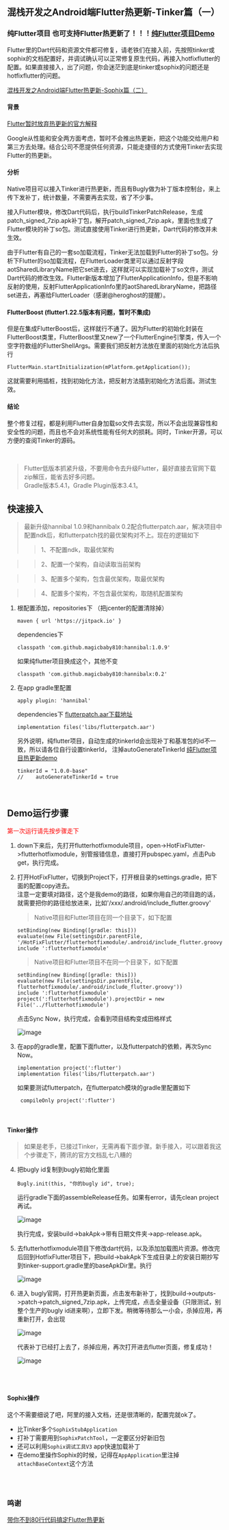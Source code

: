 ## 混栈开发之Android端Flutter热更新-Tinker篇（一）

### 纯Flutter项目 也可支持Flutter热更新了！！！[纯Flutter项目Demo](https://github.com/magicbaby810/FlutterHotFix) 
Flutter里的Dart代码和资源文件都可修复，请老铁们在接入前，先按照tinker或sophix的文档配置好，并调试确认可以正常修复原生代码，再接入hotfixflutter的配置。如果直接接入，出了问题，你会迷茫到底是tinker或sophix的问题还是hotfixflutter的问题。

[混栈开发之Android端Flutter热更新-Sophix篇（二）](https://github.com/magicbaby810/HotfixFlutter/blob/master/README-Sophix.md)

#### 背景
[Flutter暂时放弃热更新的官方解释](https://github.com/flutter/flutter/issues/14330#issuecomment-485565194)

Google从性能和安全两方面考虑，暂时不会推出热更新，把这个功能交给用户和第三方去处理。结合公司不愿提供任何资源，只能走捷径的方式使用Tinker去实现Flutter的热更新。

#### 分析
Native项目可以接入Tinker进行热更新，而且有Bugly做为补丁版本控制台，来上传下发补丁，统计数量，不需要再去实现，省了不少事。

接入Flutter模块，修改Dart代码后，执行buildTinkerPatchRelease，生成patch\_signed\_7zip.apk补丁包，解开patch\_signed\_7zip.apk，里面也生成了Flutter模块的补丁so包。测试直接使用Tinker进行热更新，Dart代码的修改并未生效。

由于Flutter有自己的一套so加载流程，Tinker无法加载到Flutter的补丁so包。分析下Flutter的so加载流程，在FlutterLoader类里可以通过反射字段aotSharedLibraryName把它set进去，这样就可以实现加载补丁so文件，测试Dart代码的修改生效。Flutter新版本增加了FlutterApplicationInfo，但是不影响反射的使用，反射FlutterApplicationInfo里的aotSharedLibraryName，把路径set进去，再塞给FlutterLoader（感谢@heroghost的提醒）。


#### FlutterBoost (flutter1.22.5版本有问题，暂时不集成)
但是在集成FlutterBoost后，这样就行不通了。因为Flutter的初始化封装在FlutterBoost类里，FlutterBoost里又new了一个FlutterEngine引擎类，传入一个空字符数组的FlutterShellArgs。需要我们把反射方法放在里面的初始化方法后执行

```FlutterMain.startInitialization(mPlatform.getApplication());```

这就需要利用插桩，找到初始化方法，把反射方法插到初始化方法后面。测试生效。

#### 结论
整个修复过程，都是利用Flutter自身加载so文件去实现，所以不会出现兼容性和安全性的问题，而且也不会对系统性能有任何大的损耗。同时，Tinker开源，可以方便的查阅Tinker的源码。  

<br/>


> Flutter低版本抓紧升级，不要用命令去升级Flutter，最好直接去官网下载zip解压，能省去好多问题。  
> Gradle版本5.4.1，Gradle Plugin版本3.4.1。

 
## 快速接入
> 最新升级hannibal 1.0.9和hannibalx 0.2配合flutterpatch.aar，解决项目中配置ndk后，和flutterpatch找的最优架构对不上。现在的逻辑如下
>> 1、不配置ndk，取最优架构

>> 2、配置一个架构，自动读取当前架构
 
>> 3、配置多个架构，包含最优架构，取最优架构

>> 4、配置多个架构，不包含最优架构，取随机配置架构


1. 根配置添加，repositories下 （把jcenter的配置清除掉）

	```
	maven { url 'https://jitpack.io' }
	```

   dependencies下

	```
	classpath 'com.github.magicbaby810:hannibal:1.0.9'
	```
	
	如果纯flutter项目换成这个，其他不变
	```
	classpath 'com.github.magicbaby810:hannibalx:0.2'
	```

2. 在app gradle里配置

	```
	apply plugin: 'hannibal'	
	```
   dependencies下 [flutterpatch.aar下载地址](https://raw.githubusercontent.com/magicbaby810/HotfixFlutter/master/app/libs/flutterpatch.aar)

	```
	implementation files('libs/flutterpatch.aar')
	```
	
   另外说明，纯flutter项目，自动生成的tinkerId会出现补丁和基准包的id不一致，所以请各位自行设置tinkerId，
   注掉autoGenerateTinkerId  [纯Flutter项目热更新demo](https://github.com/magicbaby810/FlutterHotFix)

	```
	tinkerId = "1.0.0-base"
	//    autoGenerateTinkerId = true
	```

<br/>

## Demo运行步骤            

<font color=#ff0000>第一次运行请先按步骤走下</font>


1. down下来后，先打开flutterhotfixmodule项目，open->HotFixFlutter->flutterhotfixmodule，别管报错信息，直接打开pubspec.yaml，点击Pub get，执行完成。

2. 打开HotFixFlutter，切换到Project下，打开根目录的settings.gradle，把下面的配置copy进去。  
	注意一定要填对路径，这个是我demo的路径，如果你用自己的项目跑的话，就需要把你的路径给放进来，比如'/xxx/.android/include_flutter.groovy'

	> Native项目和Flutter项目在同一个目录下，如下配置
	
	
	```
	setBinding(new Binding([gradle: this]))
	evaluate(new File(settingsDir.parentFile, '/HotFixFlutter/flutterhotfixmodule/.android/include_flutter.groovy'))
	include ':flutterhotfixmodule'
	```
	> Native项目和Flutter项目不在同一个目录下，如下配置
		
	```
	setBinding(new Binding([gradle: this]))
	evaluate(new File(settingsDir.parentFile, flutterhotfixmodule/.android/include_flutter.groovy'))
	include ':flutterhotfixmodule'
	project(':flutterhotfixmodule').projectDir = new File('../flutterhotfixmodule')
	```
	点击Sync Now，执行完成，会看到项目结构变成田格样式
	
	![image](https://github.com/magicbaby810/HotfixFlutter/blob/master/screenshot/QQ20200624-180051@2x.png)
	
	
3. 在app的gradle里，配置下面flutter，以及flutterpatch的依赖，再次Sync Now。

	```
	implementation project(':flutter')
	implementation files('libs/flutterpatch.aar')
   ```
   如果要测试flutterpatch，在flutterpatch模块的gradle里配置如下

   ```
	compileOnly project(':flutter')
   ```
<br/>


#### Tinker操作
> 如果是老手，已接过Tinker，无需再看下面步骤。新手接入，可以跟着我这个步骤走下，腾讯的官方文档乱七八糟的

4.  把bugly id复制到bugly初始化里面

	```
	Bugly.init(this, "你的bugly id", true);
	```
	运行gradle下面的assembleRelease任务。如果有error，请先clean project再试。


	![image](https://github.com/magicbaby810/HotfixFlutter/blob/master/screenshot/QQ20200624-183519@2x.png)

	执行完成，安装build->bakApk->带有日期文件夹->app-release.apk。

5. 去flutterhotfixmodule项目下修改dart代码，以及添加加载图片资源。修改完后回到HotfixFlutter项目下，把build->bakApk下生成目录上的安装日期抄写到tinker-support.gradle里的baseApkDir里。执行

	![image](https://github.com/magicbaby810/HotfixFlutter/blob/master/screenshot/QQ20200624-184708@2x.png)

6. 进入	bugly官网，打开热更新页面，点击发布新补丁，找到build->outputs->patch->patch_signed_7zip.apk，上传完成，点击全量设备（只限测试，别整个生产的bugly id进来啊），立即下发。稍微等待那么一小会，杀掉应用，再重新打开，会出现

	![image](https://github.com/magicbaby810/HotfixFlutter/blob/master/screenshot/QQ20200624-191212@2x.png)

	代表补丁已经打上去了，杀掉应用，再次打开进去flutter页面，修复成功！

	![image](https://github.com/magicbaby810/HotfixFlutter/blob/master/screenshot/WX20200629-103028.png)
<br/>
<br/>

#### Sophix操作  

这个不需要细说了吧，阿里的接入文档，还是很清晰的，配置完就ok了。  

- 比Tinker多个`SophixStubApplication`  
- 打补丁需要用到`SophixPatchTool`，一定要区分好新旧包
- 还可以利用`Sophix调试工具V3` app快速加载补丁
- 在demo里操作Sophix的时候，记得在`AppApplication`里注掉`attachBaseContext`这个方法


<br/>
<br/>


### 鸣谢
[带你不到80行代码搞定Flutter热更新](https://cloud.tencent.com/developer/article/1531498)



